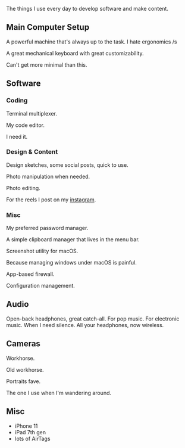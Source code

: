 The things I use every day to develop software and make content.

## Main Computer Setup

<Product title="Apple MacBook Pro" variation='14" M1 Pro (2021)' link="https://amzn.to/41VR7eh">
  A powerful machine that's always up to the task.
</Product>

<Product title="Apple Magic Mouse" link="https://amzn.to/3L4dbwj">
I hate ergonomics /s
</Product>

<Product
  title="Hexcore Anne Pro 2"
  variation="Gateron Blue Switches"
  link="https://amzn.to/3V7LO9y">
A great mechanical keyboard with great customizability.
</Product>

<Product
  title="IKEA x Swedish House Mafia OBEGRÄNSAD stand"
  link="https://www.ikea.com/it/it/p/obegraensad-supporto-per-pc-portatile-nero-00526465/">
Can't get more minimal than this.
</Product>

## Software

### Coding

<Product
  title="Tmux"
  link="https://github.com/tmux/tmux/wiki"
  linkText="Open">
Terminal multiplexer.
</Product>

<Product
  title="Neovim"
  link="http://neovim.io/"
  linkText="Open">
My code editor.
</Product>

<Product
title="Terminal.app"
variation="Yes, the built-in one"
link="https://support.apple.com/en-gb/guide/terminal/welcome/mac"
  linkText="Open">
I need it.
</Product>

### Design & Content

<Product
  title="Figma"
  link="https://www.figma.com/"
  linkText="Open">
Design sketches, some social posts, quick to use.
</Product>

<Product
  title="Photoshop CC"
  link="https://www.adobe.com/products/photoshop.html"
  linkText="Open">
Photo manipulation when needed.
</Product>

<Product
  title="Lightroom Classic CC"
  link="https://www.adobe.com/products/photoshop-lightroom-classichtml"
  linkText="Open">
Photo editing.
</Product>

<Product
  title="Final Cut Pro X"
  link="https://www.apple.com/final-cut-pro/"
  linkText="Open">
For the reels I post on my [instagram](https://instagram.com/eliseomartelli).
</Product>

### Misc

<Product
  title="Bitwarden"
  link="https://bitwarden.com/"
  linkText="Open">
My preferred password manager.
</Product>

<Product
  title="Maccy"
  link="https://maccy.app/"
  linkText="Open">
A simple clipboard manager that lives in the menu bar.
</Product>

<Product
  title="Shottr"
  link="https://shottr.cc/"
  linkText="Open">
Screenshot utility for macOS.
</Product>

<Product
  title="Rectangle"
  link="https://rectangleapp.com/"
  linkText="Open">
Because managing windows under macOS is painful.
</Product>

<Product
  title="Lulu"
  link="https://bitwarden.com/"
  linkText="Open">
App-based firewall.
</Product>

<Product
  title="Ansible"
  link="https://www.ansible.com/"
  linkText="Open">
Configuration management.
</Product>

## Audio

<Product
  title="AKG K240"
  variation="Studio"
  link="https://amzn.to/3L3rAsR">
Open-back headphones, great catch-all.
</Product>
<Product 
  title="TinHifi T2 Plus">
For pop music.
</Product>
<Product
  title="KZ ZSN PRO X"
  variation="Clear"
  link="https://amzn.to/3oNxqH2">
For electronic music.
</Product>
<Product
  title="Apple AirPods Pro"
  variation="Gen 1"
  link="https://amzn.to/3LaUnLQ">
When I need silence.
</Product>
<Product
  title="FiiO μBTR"
  link="https://amzn.to/4219Jtt">
All your headphones, now wireless.
</Product>

## Cameras

<Product
  title="Canon EOS RP"
  link="https://amzn.to/41DpuqC">
Workhorse.
</Product>

<Product
  title="Canon EOS 600D"
  link="https://amzn.to/41Fb09A">
Old workhorse.
</Product>

<Product
  title="Canon 85mm USM f/1.8"
  link="https://amzn.to/43UEOAC">
Portraits fave.
</Product>

<Product
  title="Canon 50mm f/1.8 II"
  link="https://amzn.to/3V7Zkd8">
The one I use when I'm wandering around.
</Product>

## Misc

- iPhone 11
- iPad 7th gen
- lots of AirTags

<AffiliateDisclosure />
